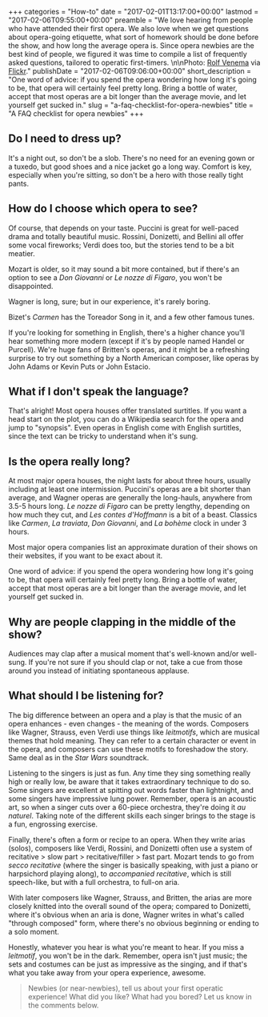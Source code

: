 +++
categories = "How-to"
date = "2017-02-01T13:17:00+00:00"
lastmod = "2017-02-06T09:55:00+00:00"
preamble = "We love hearing from people who have attended their first opera. We also love when we get questions about opera-going etiquette, what sort of homework should be done before the show, and how long the average opera is. Since opera newbies are the best kind of people, we figured it was time to compile a list of frequently asked questions, tailored to operatic first-timers. \n\nPhoto: [Rolf Venema](https://www.flickr.com/photos/xrustypicturesx/4996192549/in/photolist-8BuMYR-6okjAW-rrv51P-5RNZrj-9SScHJ-7GZn1X-WDkhk-kjUazw-9iKHnC-oFHtZN-4PphaY-6bbLCt-ni4p7x-jQXvSs-cfqXg9-5hMJZq-jDdzFn-gPWyk5-g9XfMJ-7Hg5UM-6zPWT2-7pKJqA-8SZXs2-bBqoSf-oexbpz-byMTAY-9nYSsY-aooe1H-acx2uN-bdgTu-8eH99z-8NTXwY-59a8bq-5LxBe-pUNgwk-7EgLYm-525CEw-dwf1eH-qatzqU-bpZtvb-cHYebf-e8NXbV-7RHyAD-8ntAXt-aj2MmC-8yeyru-ap5mbE-gsbPN4-dqSe8A-6hQoHj) via [Flickr](https://creativecommons.org/licenses/by-nc-nd/2.0/legalcode)."
publishDate = "2017-02-06T09:06:00+00:00"
short_description = "One word of advice: if you spend the opera wondering how long it&#039;s going to be, that opera will certainly feel pretty long. Bring a bottle of water, accept that most operas are a bit longer than the average movie, and let yourself get sucked in."
slug = "a-faq-checklist-for-opera-newbies"
title = "A FAQ checklist for opera newbies"
+++

## Do I need to dress up?

It's a night out, so don't be a slob. There's no need for an evening gown or a tuxedo, but good shoes and a nice jacket go a long way. Comfort is key, especially when you're sitting, so don't be a hero with those really tight pants.

## How do I choose which opera to see?

Of course, that depends on your taste. Puccini is great for well-paced drama and totally beautiful music. Rossini, Donizetti, and Bellini all offer some vocal fireworks; Verdi does too, but the stories tend to be a bit meatier. 

Mozart is older, so it may sound a bit more contained, but if there's an option to see a *Don Giovanni* or *Le nozze di Figaro*, you won't be disappointed. 

Wagner is long, sure; but in our experience, it's rarely boring. 

Bizet's *Carmen* has the Toreador Song in it, and a few other famous tunes.

If you're looking for something in English, there's a higher chance you'll hear something more modern (except if it's by people named Handel or Purcell). We're huge fans of Britten's operas, and it might be a refreshing surprise to try out something by a North American composer, like operas by John Adams or Kevin Puts or John Estacio.

## What if I don't speak the language?

That's alright! Most opera houses offer translated surtitles. If you want a head start on the plot, you can do a Wikipedia search for the opera and jump to "synopsis". Even operas in English come with English surtitles, since the text can be tricky to understand when it's sung.

## Is the opera really long?

At most major opera houses, the night lasts for about three hours, usually including at least one intermission. Puccini's operas are a bit shorter than average, and Wagner operas are generally the long-hauls, anywhere from 3.5-5 hours long. *Le nozze di Figaro* can be pretty lengthy, depending on how much they cut, and *Les contes d'Hoffmann* is a bit of a beast. Classics like *Carmen*, *La traviata*, *Don Giovanni*, and *La bohème* clock in under 3 hours.

Most major opera companies list an approximate duration of their shows on their websites, if you want to be exact about it.

One word of advice: if you spend the opera wondering how long it's going to be, that opera will certainly feel pretty long. Bring a bottle of water, accept that most operas are a bit longer than the average movie, and let yourself get sucked in.

## Why are people clapping in the middle of the show?

Audiences may clap after a musical moment that's well-known and/or well-sung. If you're not sure if you should clap or not, take a cue from those around you instead of initiating spontaneous applause.

## What should I be listening for?

The big difference between an opera and a play is that the music of an opera enhances - even changes - the meaning of the words. Composers like Wagner, Strauss, even Verdi use things like *leitmotifs*, which are musical themes that hold meaning. They can refer to a certain character or event in the opera, and composers can use these motifs to foreshadow the story. Same deal as in the *Star Wars* soundtrack.

Listening to the singers is just as fun. Any time they sing something really high or really low, be aware that it takes extraordinary technique to do so. Some singers are excellent at spitting out words faster than lightnight, and some singers have impressive lung power. Remember, opera is an acoustic art, so when a singer cuts over a 60-piece orchestra, they're doing it *au naturel*. Taking note of the different skills each singer brings to the stage is a fun, engrossing exercise.

Finally, there's often a form or recipe to an opera. When they write arias (solos), composers like Verdi, Rossini, and Donizetti often use a system of recitative > slow part > recitative/filler > fast part. Mozart tends to go from *secco recitative* (where the singer is basically speaking, with just a piano or harpsichord playing along), to *accompanied recitative*, which is still speech-like, but with a full orchestra, to full-on aria. 

With later composers like Wagner, Strauss, and Britten, the arias are more closely knitted into the overall sound of the opera; compared to Donizetti, where it's obvious when an aria is done, Wagner writes in what's called "through composed" form, where there's no obvious beginning or ending to a solo moment.

Honestly, whatever you hear is what you're meant to hear. If you miss a *leitmotif*, you won't be in the dark. Remember, opera isn't just music; the sets and costumes can be just as impressive as the singing, and if that's what you take away from your opera experience, awesome.

>Newbies (or near-newbies), tell us about your first operatic experience! What did you like? What had you bored? Let us know in the comments below.
